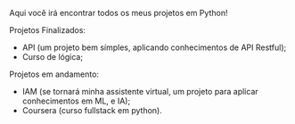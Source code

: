 Aqui você irá encontrar todos os meus projetos em Python!

Projetos Finalizados:
- API (um projeto bem símples, aplicando conhecimentos de API Restful);
- Curso de lógica;

Projetos em andamento:
- IAM (se tornará minha assistente virtual, um projeto para aplicar conhecimentos em ML, e IA);
- Coursera (curso fullstack em python).
